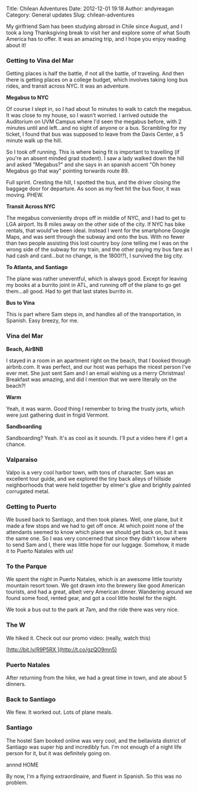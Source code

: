 Title: Chilean Adventures
Date: 2012-12-01 19:18
Author: andyreagan
Category: General updates
Slug: chilean-adventures

My girlfriend Sam has been studying abroad in Chile since August, and I
took a long Thanksgiving break to visit her and explore some of what
South America has to offer. It was an amazing trip, and I hope you enjoy
reading about it!

### Getting to Vina del Mar

Getting places is half the battle, if not all the battle, of traveling.
And then there is getting places on a college budget, which involves
taking long bus rides, and transit across NYC. It was an adventure.

**Megabus to NYC**

Of course I slept in, so I had about 1o minutes to walk to catch the
megabus. It was close to my house, so I wasn't worried. I arrived
outside the Auditorium on UVM Campus where I'd seen the megabus before,
with 2 minutes until and left...and no sight of anyone or a bus.
Scrambling for my ticket, I found that bus was supposed to leave from
the Davis Center, a 5 minute walk up the hill.

So I took off running. This is where being fit is important to
travelling (if you're an absent minded grad student). I saw a lady
walked down the hill and asked "Megabus?" and she says in an spanish
accent "Oh honey Megabus go that way" pointing torwards route 89.

Full sprint. Cresting the hill, I spotted the bus, and the driver
closing the baggage door for departure. As soon as my feet hit the bus
floor, it was moving. PHEW.

**Transit Across NYC**

The megabus conveniently drops off in middle of NYC, and I had to get to
LGA airport. Its 8 miles away on the other side of the city. If NYC has
bike rentals, that would've been ideal. Instead I went for the
smartphone Google Maps, and was sent through the subway and onto the
bus. With no fewer than two people assisting this lost country boy (one
telling me I was on the wrong side of the subway for my train, and the
other paying my bus fare as I had cash and card...but no change, is the
1800!?), I survived the big city.

**To Atlanta, and Santiago**

The plane was rather uneventful, which is always good. Except for
leaving my books at a burrito joint in ATL, and running off of the plane
to go get them...all good. Had to get that last states burrito in.

**Bus to Vina**

This is part where Sam steps in, and handles all of the transportation,
in Spanish. Easy breezy, for me.

### Vina del Mar

**Beach, AirBNB**

I stayed in a room in an apartment right on the beach, that I booked
through airbnb.com. It was perfect, and our host was perhaps the nicest
person I've ever met. She just sent Sam and I an email wishing us a
merry Christmas! Breakfast was amazing, and did I mention that we were
literally on the beach?!

**Warm**

Yeah, it was warm. Good thing I remember to bring the trusty jorts,
which were just gathering dust in frigid Vermont.

**Sandboarding**

Sandboarding? Yeah. It's as cool as it sounds. I'll put a video here if
I get a chance.

### Valparaiso

Valpo is a very cool harbor town, with tons of character. Sam was an
excellent tour guide, and we explored the tiny back alleys of hillside
neighborhoods that were held together by elmer's glue and brightly
painted corrugated metal.

### Getting to Puerto

We bused back to Santiago, and then took planes. Well, one plane, but it
made a few stops and we had to get off once. At which point none of the
attendants seemed to know which plane we should get back on, but it was
the same one. So I was very concerned that since they didn't know where
to send Sam and I, there was little hope for our luggage. Somehow, it
made it to Puerto Natales with us!

### To the Parque

We spent the night in Puerto Natales, which is an awesome little
touristy mountain resort town. We got drawn into the brewery like good
American tourists, and had a great, albeit very American dinner.
Wandering around we found some food, rented gear, and got a cool little
hostel for the night.

We took a bus out to the park at 7am, and the ride there was very nice.

### The W

We hiked it. Check out our promo video: (really, watch this)

[http://bit.ly/R9P5RX ](http://t.co/gzQO9mn5)

### Puerto Natales

After returning from the hike, we had a great time in town, and ate
about 5 dinners.

### Back to Santiago

We flew. It worked out. Lots of plane meals.

### Santiago

The hostel Sam booked online was very cool, and the bellavista district
of Santiago was super hip and incredibly fun. I'm not enough of a night
life person for it, but it was definitely going on.

annnd HOME

By now, I'm a flying extraordinaire, and fluent in Spanish. So this was
no problem.
